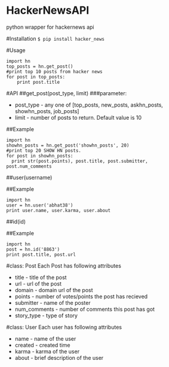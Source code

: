 # HackerNewsAPI
python wrapper for hackernews api

#Installation
`$ pip install hacker_news`

#Usage
```
import hn
top_posts = hn.get_post()
#print top 10 posts from hacker news
for post in top_posts:
    print post.title
 ```
    

#API
##get_post(post_type, limit)
###parameter: 
  * post_type - any one of [top_posts, new_posts, askhn_posts, showhn_posts, job_posts]
  * limit - number of posts to return. Default value is 10

##Example
```
import hn
showhn_posts = hn.get_post('showhn_posts', 20)
#print top 20 SHOW HN posts.
for post in showhn_posts:
  print str(post.points), post.title, post.submitter, post.num_comments
```
  
##user(username)

##Example
```
import hn
user = hn.user('abhat38')
print user.name, user.karma, user.about
```

##id(id)

##Example
```
import hn
post = hn.id('8863')
print post.title, post.url
```

#class: Post
Each Post has following attributes
* title - title of the post
* url - url of the post
* domain - domain url of the post
* points - number of votes/points the post has recieved
* submitter - name of the poster
* num_comments - number of comments this post has got
* story_type - type of story

#class: User
Each user has following attributes
* name - name of the user
* created - created time
* karma - karma of the user
* about - brief description of the user
